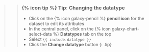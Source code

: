 <!--
type: tip box
location: inside a box
arguments:
    required:
        datatype: new datatype of the dataset
    optional:
        none
-->
>
>    > ### {% icon tip %} Tip: Changing the datatype
>    > * Click on the {% icon galaxy-pencil %} **pencil icon** for the dataset to edit its attributes
>    > * In the central panel, click on the {% icon galaxy-chart-select-data %} **Datatypes** tab on the top
>    > * Select `{{ include.datatype }}`
>    > * Click the **Change datatype** button
>    {: .tip}
>